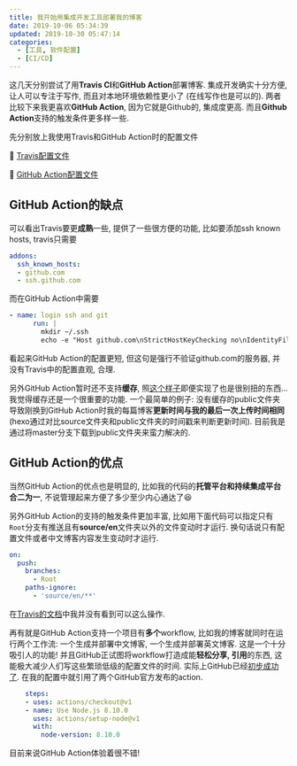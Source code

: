 ```yaml
---
title: 我开始用集成开发工具部署我的博客
date: 2019-10-06 05:34:39
updated: 2019-10-30 05:47:14
categories:
  - [工具, 软件配置]
  - [CI/CD]
---
```


这几天分别尝试了用**Travis CI**和**GitHub Action**部署博客. 集成开发确实十分方便, 让人可以专注于写作, 而且对本地环境依赖性更小了 (在线写作也是可以的). 两者比较下来我更喜欢**GitHub Action**, 因为它就是Github的, 集成度更高. 而且**Github Action**支持的触发条件更多样一些.

<!-- More -->

先分别放上我使用Travis和GitHub Action时的配置文件

🔗 [Travis配置文件](https://github.com/LeoJhonSong/LeoJhonSong.github.io/blob/02ce864f1cbe09d82c0dfe6f617b36737344d41e/.travis.yml)

🔗 [GitHub Action配置文件](https://github.com/LeoJhonSong/LeoJhonSong.github.io/tree/Root/.github/workflows)

## GitHub Action的缺点

可以看出Travis要更**成熟**一些, 提供了一些很方便的功能, 比如要添加ssh known hosts, travis只需要

```yml
addons:
  ssh_known_hosts:
  - github.com
  - ssh.github.com
```

而在GitHub Action中需要

```yml
- name: login ssh and git
      run: |
        mkdir ~/.ssh
        echo -e "Host github.com\nStrictHostKeyChecking no\nIdentityFile ~/.ssh/id_rsa_github_action" > ~/.ssh/config
```

看起来GitHub Action的配置更短, 但这句是强行不验证github.com的服务器, 并没有Travis中的配置直观, 合理.

另外GitHub Action暂时还不支持**缓存**, 照[这个样子](https://help.github.com/en/github/automating-your-workflow-with-github-actions/persisting-workflow-data-using-artifacts)即便实现了也是很别扭的东西... 我觉得缓存还是一个很重要的功能. 一个最简单的例子: 没有缓存的public文件夹导致刚换到GitHub Action时我的每篇博客**更新时间与我的最后一次上传时间相同** (hexo通过对比source文件夹和public文件夹的时间戳来判断更新时间). 目前我是通过将master分支下载到public文件夹来蛮力解决的.

## GitHub Action的优点

当然GitHub Action的优点也是明显的, 比如我的代码的**托管平台和持续集成平台合二为一**, 不说管理起来方便了多少至少内心通达了😆

另外GitHub Action的支持的触发条件更加丰富, 比如用下面代码可以指定只有`Root`分支有推送且有**source/en**文件夹以外的文件变动时才运行. 换句话说只有配置文件或者中文博客内容发生变动时才运行.

```yml
on:
  push:
    branches:
      - Root
    paths-ignore:
      - 'source/en/**'
```

在[Travis的文档](https://docs.travis-ci.com/user/conditional-builds-stages-jobs/)中我并没有看到可以这么操作.

再有就是GitHub Action支持一个项目有**多个**workflow, 比如我的博客就同时在运行两个工作流: 一个生成并部署中文博客, 一个生成并部署英文博客. 这是一个十分吸引人的功能! 并且GitHub正试图将workflow打造成能**轻松分享, 引用**的东西, 这能极大减少人们写这些繁琐低级的配置文件的时间. 实际上GitHub已经[初步成功了](https://github.com/marketplace?type=actions). 在我的配置中就引用了两个GitHub官方发布的action.

```yml
    steps:
    - uses: actions/checkout@v1
    - name: Use Node.js 8.10.0
      uses: actions/setup-node@v1
      with:
        node-version: 8.10.0
```

目前来说GitHub Action体验着很不错!